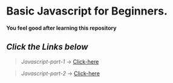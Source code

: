 # Basic Javascript for Beginners.

**You feel good after learning this repository**

## *Click the Links below*

> *Javascript-part-1* &#8594; [Click-here](./Javascript-part-1/)

 > *Javascript-part-2* &#8594; [Click-here](./Javascript-part-2/)